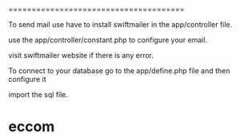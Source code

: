 ======================================

To send mail use have to install swiftmailer in the app/controller file.

use the app/controller/constant.php to configure your email.

visit swiftmailer website if there is any error.

To connect to your database go to the app/define.php file and then configure it

import the sql file.
# eccom

